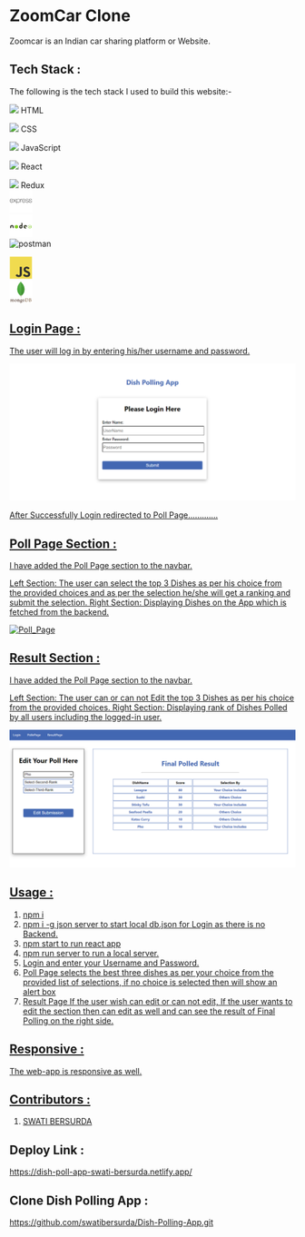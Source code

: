 # ZoomCar Clone
Zoomcar is an Indian car sharing platform or Website.

## Tech Stack :
The following is the tech stack I used to build this website:-

<img src="https://cdn-icons-png.flaticon.com/512/226/226269.png" width=20/> HTML

<img src="https://cdn-icons-png.flaticon.com/512/732/732190.png" width=20 /> CSS

<img src="https://cdn-icons-png.flaticon.com/512/1199/1199124.png" width=20/> JavaScript

<img src="https://encrypted-tbn0.gstatic.com/images?q=tbn:ANd9GcQDBz9g9mkTQyQZxAmOQ03R4L962dqCUdztjCSl79fYkQ&s" width=20 /> React

<img src="https://uxwing.com/wp-content/themes/uxwing/download/brands-and-social-media/redux-icon.png" width=20 /> Redux<br>
<img src="https://raw.githubusercontent.com/devicons/devicon/master/icons/express/express-original-wordmark.svg" alt="express" width="40" height="40"/><br>
<img src="https://raw.githubusercontent.com/devicons/devicon/master/icons/nodejs/nodejs-original-wordmark.svg" alt="nodejs" width="40" height="40"/><br>
<img src="https://www.vectorlogo.zone/logos/getpostman/getpostman-icon.svg" alt="postman" width="40" height="40"/> </a> <a href="https://reactjs.org/" target="_blank" rel="noreferrer"><br>

<img src="https://raw.githubusercontent.com/devicons/devicon/master/icons/javascript/javascript-original.svg" alt="javascript" width="40" height="40"/> </a>
<a href="https://www.mongodb.com/" target="_blank" rel="noreferrer"> <br>
<img src="https://raw.githubusercontent.com/devicons/devicon/master/icons/mongodb/mongodb-original-wordmark.svg" alt="mongodb" width="40" height="40"/> </a> <a href="https://nodejs.org" target="_blank" rel="noreferrer">




## Login Page :
The user will log in by entering his/her username and password.

![Login_Page](https://github.com/swatibersurda/Dish-Polling-App/blob/main/syook/src/images/loginn.PNG?raw=true)

After Successfully Login redirected to Poll Page.............

## Poll Page Section :
I have added the Poll Page section to the navbar.

Left Section: The user can select the top 3 Dishes as per his choice from the provided choices and as per the selection he/she will get a ranking and submit the selection.
Right Section: Displaying Dishes on the App which is fetched from the backend.




![Poll_Page](https://github.com/swatibersurda/PollDishName_App/blob/main/syook/src/images/PollPage.PNG?raw=true)


## Result Section :
I have added the Poll Page section to the navbar.

Left Section: The user can or can not  Edit the top 3 Dishes as per his choice from the provided choices.
Right Section: Displaying rank of Dishes Polled by all users including the logged-in user.

![Result_Page](https://github.com/swatibersurda/Dish-Polling-App/blob/main/syook/src/images/resullt.PNG?raw=true)



## Usage :
1. npm i
2. npm i -g json server to start local db.json for Login as there is no Backend.
3. npm start to run react app
4. npm run server to run a local server.
5. Login and enter your Username and Password.
6. Poll Page selects the best three dishes as per your choice from the provided list of selections, if no choice is selected then will show an alert box 
7. Result Page If the user wish can edit or can not edit, If the user wants to edit the section then can edit as well and can see the result of Final Polling on the right side.









## Responsive :
 The web-app is responsive as well.

## Contributors :
1. [SWATI BERSURDA](https://github.com/swatibersurda)







## Deploy Link :
https://dish-poll-app-swati-bersurda.netlify.app/

## Clone Dish Polling App :
  https://github.com/swatibersurda/Dish-Polling-App.git
